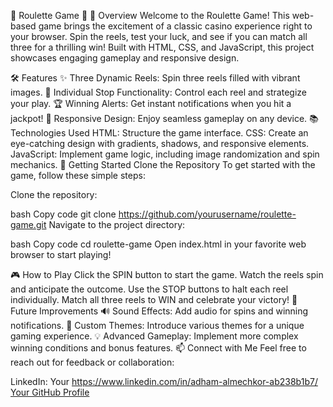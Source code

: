🎰 Roulette Game 🎰
🌟 Overview
Welcome to the Roulette Game! This web-based game brings the excitement of a classic casino experience right to your browser. Spin the reels, test your luck, and see if you can match all three for a thrilling win! Built with HTML, CSS, and JavaScript, this project showcases engaging gameplay and responsive design.

🛠️ Features
✨ Three Dynamic Reels: Spin three reels filled with vibrant images.
🚦 Individual Stop Functionality: Control each reel and strategize your play.
🏆 Winning Alerts: Get instant notifications when you hit a jackpot!
📱 Responsive Design: Enjoy seamless gameplay on any device.
📚 Technologies Used
HTML: Structure the game interface.
CSS: Create an eye-catching design with gradients, shadows, and responsive elements.
JavaScript: Implement game logic, including image randomization and spin mechanics.
🚀 Getting Started
Clone the Repository
To get started with the game, follow these simple steps:

Clone the repository:

bash
Copy code
git clone https://github.com/yourusername/roulette-game.git
Navigate to the project directory:

bash
Copy code
cd roulette-game
Open index.html in your favorite web browser to start playing!

🎮 How to Play
Click the SPIN button to start the game.
Watch the reels spin and anticipate the outcome.
Use the STOP buttons to halt each reel individually.
Match all three reels to WIN and celebrate your victory!
🌈 Future Improvements
🔊 Sound Effects: Add audio for spins and winning notifications.
🎨 Custom Themes: Introduce various themes for a unique gaming experience.
💡 Advanced Gameplay: Implement more complex winning conditions and bonus features.
📫 Connect with Me
Feel free to reach out for feedback or collaboration:

LinkedIn: Your https://www.linkedin.com/in/adham-almechkor-ab238b1b7/
[Your GitHub Profile](https://github.com/adhamito)

